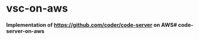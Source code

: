 # vsc-on-aws
#### Implementation of https://github.com/coder/code-server on AWS# code-server-on-aws

